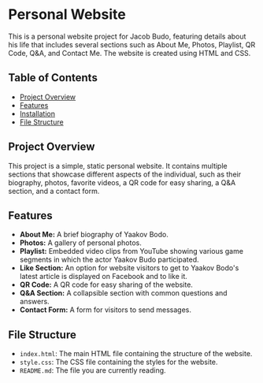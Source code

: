 # Personal Website

This is a personal website project for Jacob Budo, featuring details about his life that includes several sections such as About Me, Photos, Playlist, QR Code, Q&A, and Contact Me. The website is created using HTML and CSS.

## Table of Contents

- [Project Overview](#project-overview)
- [Features](#features)
- [Installation](#installation)
- [File Structure](#file-structure)

## Project Overview

This project is a simple, static personal website. It contains multiple sections that showcase different aspects of the individual, such as their biography, photos, favorite videos, a QR code for easy sharing, a Q&A section, and a contact form.

## Features

- **About Me:** A brief biography of Yaakov Bodo.
- **Photos:** A gallery of personal photos.
- **Playlist:** Embedded video clips from YouTube showing various game segments in which the actor Yaakov Budo participated.
- **Like Section:** An option for website visitors to get to Yaakov Bodo's latest article is displayed on Facebook and to like it.
- **QR Code:** A QR code for easy sharing of the website.
- **Q&A Section:** A collapsible section with common questions and answers.
- **Contact Form:** A form for visitors to send messages.

## File Structure

- `index.html`: The main HTML file containing the structure of the website.
- `style.css`: The CSS file containing the styles for the website.
- `README.md`: The file you are currently reading.


